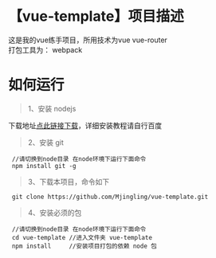 # 【vue-template】项目描述
这是我的vue练手项目，所用技术为vue vue-router   
打包工具为： webpack
# 如何运行   
> 1、安装 nodejs   

下载地址[点此链接下载](http://nodejs.cn/)，详细安装教程请自行百度   

> 2、安装 git   
```
 //请切换到node目录 在node环境下运行下面命令
 npm install git -g
```   

> 3、下载本项目，命令如下   

```
 git clone https://github.com/Mjingling/vue-template.git
```  

> 4、安装必须的包   
>
```
 //请切换到node目录 在node环境下运行下面命令
 cd vue-template //进入文件夹 vue-template
 npm install     //安装项目打包的依赖 node 包
```
